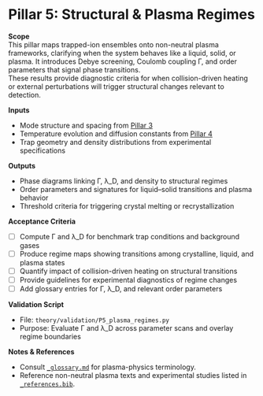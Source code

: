 # Pillar 5: Structural & Plasma Regimes

**Scope**  
This pillar maps trapped-ion ensembles onto non-neutral plasma frameworks, clarifying when the system behaves like a liquid, solid, or plasma. It introduces Debye screening, Coulomb coupling Γ, and order parameters that signal phase transitions.  
These results provide diagnostic criteria for when collision-driven heating or external perturbations will trigger structural changes relevant to detection.

**Inputs**  
- Mode structure and spacing from [Pillar 3](P3_collective_modes.md)  
- Temperature evolution and diffusion constants from [Pillar 4](P4_statistical_mechanics.md)  
- Trap geometry and density distributions from experimental specifications  

**Outputs**  
- Phase diagrams linking Γ, λ_D, and density to structural regimes  
- Order parameters and signatures for liquid–solid transitions and plasma behavior  
- Threshold criteria for triggering crystal melting or recrystallization  

**Acceptance Criteria**  
- [ ] Compute Γ and λ_D for benchmark trap conditions and background gases  
- [ ] Produce regime maps showing transitions among crystalline, liquid, and plasma states  
- [ ] Quantify impact of collision-driven heating on structural transitions  
- [ ] Provide guidelines for experimental diagnostics of regime changes  
- [ ] Add glossary entries for Γ, λ_D, and relevant order parameters  

**Validation Script**  
- File: `theory/validation/P5_plasma_regimes.py`  
- Purpose: Evaluate Γ and λ_D across parameter scans and overlay regime boundaries  

**Notes & References**  
- Consult [`_glossary.md`](../_glossary.md) for plasma-physics terminology.  
- Reference non-neutral plasma texts and experimental studies listed in [`_references.bib`](../_references.bib).  

